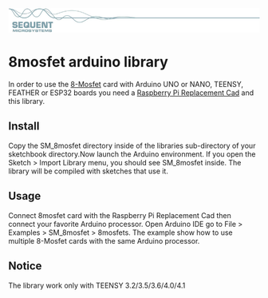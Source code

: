 [![8mosfet-rpi](../readmeres/sequent.jpg)](https://www.sequentmicrosystems.com)

# 8mosfet arduino library

In order to use the [8-Mosfet](https://sequentmicrosystems.com/product/raspberry-pi-mosfets-stackable-hat/) card with Arduino  UNO or NANO, TEENSY, FEATHER or ESP32 boards you need a [Raspberry Pi Replacement Cad](https://sequentmicrosystems.com/product/raspberry-pi-replacement-card/) and this library.

## Install 

Copy the SM_8mosfet directory inside of the libraries sub-directory of your sketchbook directory.Now launch the Arduino environment. If you open the Sketch > Import Library menu, you should see SM_8mosfet inside. The library will be compiled with sketches that use it.

## Usage

Connect 8mosfet card with the Raspberry Pi Replacement Cad then connect your favorite Arduino processor. Open Arduino IDE go to File > Examples > SM_8mosfet > 8mosfets. The example show how to use multiple 8-Mosfet cards with the same Arduino processor.


## Notice

The library work only with TEENSY 3.2/3.5/3.6/4.0/4.1
